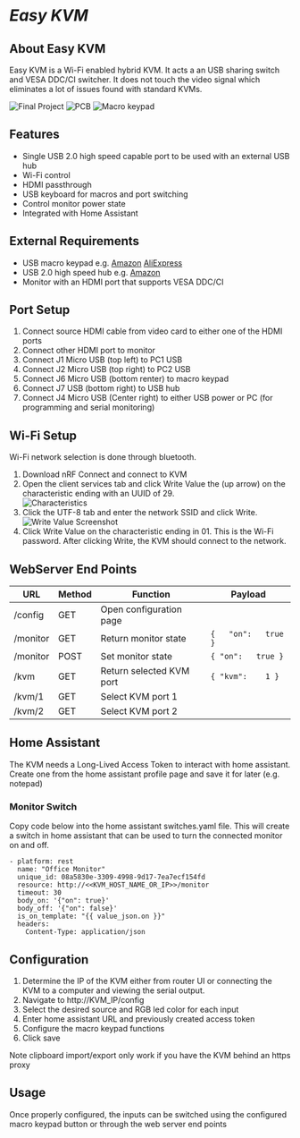 # _Easy KVM_

## About Easy KVM

Easy KVM is a Wi-Fi enabled hybrid KVM.  It acts a an USB sharing switch and VESA DDC/CI switcher.  It does not touch the video signal which eliminates a lot of issues found with standard KVMs.

![Final Project](docs/final_project.jpg)
![PCB](docs/pcb.jpg)
![Macro keypad](docs/macro_keypad.jpg)

## Features

* Single USB 2.0 high speed capable port to be used with an external USB hub
* Wi-Fi control
* HDMI passthrough
* USB keyboard for macros and port switching
* Control monitor power state
* Integrated with Home Assistant

## External Requirements
* USB macro keypad e.g. [Amazon](https://www.amazon.com/gp/product/B09CKT8B7Y) [AliExpress](https://www.aliexpress.us/item/3256804248423460.html)
* USB 2.0 high speed hub e.g. [Amazon](https://www.amazon.com/gp/product/B005A0B3FG)
* Monitor with an HDMI port that supports VESA DDC/CI

## Port Setup
1. Connect source HDMI cable from video card to either one of the HDMI ports
2. Connect other HDMI port to monitor
3. Connect J1 Micro USB (top left) to PC1 USB
4. Connect J2 Micro USB (top right) to PC2 USB
5. Connect J6 Micro USB (bottom renter) to macro keypad
6. Connect J7 USB (bottom right) to USB hub
7. Connect J4 Micro USB (Center right) to either USB power or PC (for programming and serial monitoring)

## Wi-Fi Setup
Wi-Fi network selection is done through bluetooth.  
1. Download nRF Connect and connect to KVM
2. Open the client services tab and click Write Value the (up arrow) on the characteristic ending with an UUID of 29.  
![Characteristics](docs/bluetooth.png)
3. Click the UTF-8 tab and enter the network SSID and click Write.
![Write Value Screenshot](docs/write_value.jpg)
4. Click Write Value on the characteristic ending in 01.  This is the Wi-Fi password.  After clicking Write, the KVM should connect to the network.

## WebServer End Points

| URL | Method | Function | Payload |
| --- | ------ | -------- | ------- |
|/config|GET|Open configuration page||
|/monitor|GET|Return monitor state|`{	"on":	true }`|
|/monitor|POST|Set monitor state|`{	"on":	true }`|
|/kvm|GET|Return selected KVM port|`{ "kvm":	1 }`|
|/kvm/1|GET|Select KVM port 1||
|/kvm/2|GET|Select KVM port 2||

## Home Assistant
The KVM needs a Long-Lived Access Token to interact with home assistant.  Create one from the home assistant profile page and save it for later (e.g. notepad)

### Monitor Switch

Copy code below into the home assistant switches.yaml file.  This will create a switch in home assistant that can be used to turn the connected monitor on and off.
```
- platform: rest
  name: "Office Monitor"
  unique_id: 08a5830e-3309-4998-9d17-7ea7ecf154fd
  resource: http://<<KVM_HOST_NAME_OR_IP>>/monitor
  timeout: 30
  body_on: '{"on": true}'
  body_off: '{"on": false}'
  is_on_template: "{{ value_json.on }}"
  headers:
    Content-Type: application/json
```

## Configuration
1. Determine the IP of the KVM either from router UI or connecting the KVM to a computer and viewing the serial output.
2. Navigate to http://KVM_IP/config
3. Select the desired source and RGB led color for each input
4. Enter home assistant URL and previously created access token
5. Configure the macro keypad functions
6. Click save

Note clipboard import/export only work if you have the KVM behind an https proxy

## Usage
Once properly configured, the inputs can be switched using the configured macro keypad button or through the web server end points